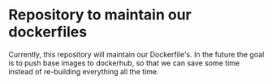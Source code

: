 # Repository to maintain our dockerfiles

Currently, this repository will maintain our Dockerfile's. In the future the goal is to push base images to dockerhub, so that we can save some time instead of re-building everything all the time.
